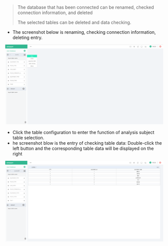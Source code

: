 > The database that has been connected can be renamed, checked connection information, and deleted
>
> The selected tables can be deleted and data checking.

* The screenshot below is renaming, checking connection information, deleting entry.

![](/assets/connect-oracle_6.png)

* Click the table configuration to enter the function of analysis subject table selection.
* he screenshot blow is the entry of checking table data: Double-click the left button and the corresponding table data will be displayed on the right

![](/assets/connect-oracle_7.png)

